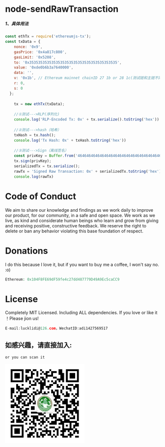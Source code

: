 # node-sendRawTransaction
##### 1、具体用法
```JavaScript
const ethTx = require('ethereumjs-tx');
const txData = {
    nonce: '0x9',
    gasPrice: '0x4a817c800',
    gasLimit: '0x5208',
    to: '0x3535353535353535353535353535353535353535',
    value: '0xde0b6b3a7640000',
    data: '',
    v: '0x1b', // Ethereum mainnet chainID 27 1b or 28 1c(测试链和主链不同,rinkeby为ox2b,如不懂可以提issue)
    r: 0,
    s: 0
  };
  
    tx = new ethTx(txData);
    
    //①测试--->RLP(序列化)
    console.log('RLP-Encoded Tx: 0x' + tx.serialize().toString('hex'))

    //②测试--->hash（哈希）
    txHash = tx.hash();
    console.log('Tx Hash: 0x' + txHash.toString('hex'))

    //③测试--->Sign（离线签名）
    const privKey = Buffer.from('4646464646464646464646464646464646464646464646464646464646464646', 'hex');
    tx.sign(privKey);
    serializedTx = tx.serialize();
    rawTx = 'Signed Raw Transaction: 0x' + serializedTx.toString('hex');
    console.log(rawTx)
```
# Code of Conduct

We aim to share our knowledge and findings as we work daily to improve our product, for our community, in a safe and open space. We work as we live, as kind and considerate human beings who learn and grow from giving and receiving positive, constructive feedback. We reserve the right to delete or ban any behavior violating this base foundation of respect.

# Donations

I do this because I love it, but if you want to buy me a coffee, I won't say no. :o)
```php
Ethereum: 0x104F8FE69dF59fe4c27dd487779D49A9Ec5caCC9
```
# License

Completely MIT Licensed. Including ALL dependencies. If you love or like it ！Please jion us!
```go
E-mail:lucklidi@126.com，WechatID:adi1427569517
```
## 如感兴趣，请直接加入:
```
or you can scan it
```

![Image text](https://github.com/fomo3d-wiki/books/blob/master/images/weixinGZ.jpg)

